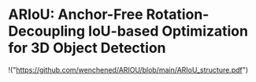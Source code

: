 # ARIoU: Anchor-Free Rotation-Decoupling IoU-based Optimization for 3D Object Detection
!("https://github.com/wenchened/ARIOU/blob/main/ARIoU_structure.pdf")
